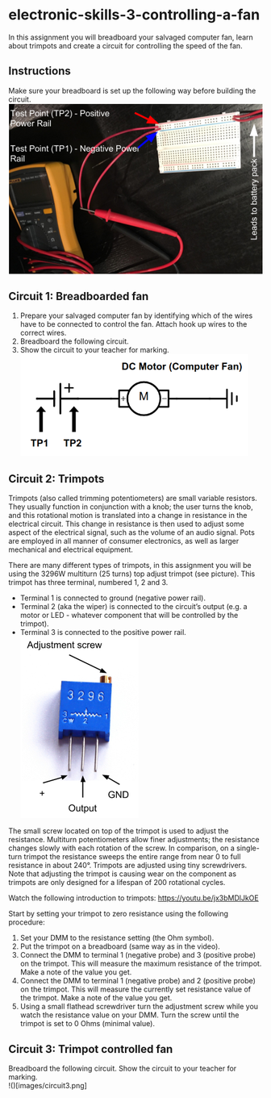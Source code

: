 # electronic-skills-3-controlling-a-fan

In this assignment you will breadboard your salvaged computer fan, learn about trimpots and create a circuit for controlling the speed of the fan.

## Instructions
Make sure your breadboard is set up the following way before building the circuit.
![](images/setup.png)

## Circuit 1: Breadboarded fan
1. Prepare your salvaged computer fan by identifying which of the wires have to be connected to control the fan. Attach hook up wires to the correct wires.
2. Breadboard the following circuit.
3. Show the circuit to your teacher for marking.  
![](images/circuit1.png)

## Circuit 2: Trimpots
Trimpots (also called trimming potentiometers) are small variable resistors. They usually function in conjunction with a knob; the user turns the knob, and this rotational motion is translated into a change in resistance in the electrical circuit. This change in resistance is then used to adjust some aspect of the electrical signal, such as the volume of an audio signal. Pots are employed in all manner of consumer electronics, as well as larger mechanical and electrical equipment.

There are many different types of trimpots, in this assignment you will be using the 3296W multiturn (25 turns) top adjust trimpot (see picture). This trimpot has three terminal, numbered 1, 2 and 3. 
* Terminal 1 is connected to ground (negative power rail).
* Terminal 2 (aka the wiper) is connected to the circuit’s output (e.g. a motor or LED - whatever component that will be controlled by the trimpot).
* Terminal 3 is connected to the positive power rail.
![](images/trimpot.png)

The small screw located on top of the trimpot is used to adjust the resistance. Multiturn potentiometers allow finer adjustments; the resistance changes slowly with each rotation of the screw. In comparison, on a single-turn trimpot the resistance sweeps the entire range from near 0 to full resistance in about 240°. Trimpots are adjusted using tiny screwdrivers. Note that adjusting the trimpot is causing wear on the component as trimpots are only designed for a lifespan of 200 rotational cycles.

Watch the following introduction to trimpots: https://youtu.be/jx3bMDlJkOE 

Start by setting your trimpot to zero resistance using the following procedure:
1. Set your DMM to the resistance setting  (the Ohm symbol).
2. Put the trimpot on a breadboard (same way as in the video).
3. Connect the DMM to terminal 1 (negative probe) and 3 (positive probe) on the trimpot. This will measure the maximum resistance of the trimpot. Make a note of the value you get.
4. Connect the DMM to terminal 1 (negative probe) and 2 (positive probe) on the trimpot. This will measure the currently set resistance value of the trimpot. Make a note of the value you get.
5. Using a small flathead screwdriver turn the adjustment screw while you watch the resistance value on your DMM. Turn the screw until the trimpot is set to 0 Ohms (minimal value).

## Circuit 3: Trimpot controlled fan
Breadboard the following circuit. Show the circuit to your teacher for marking.  
!()[images/circuit3.png]


